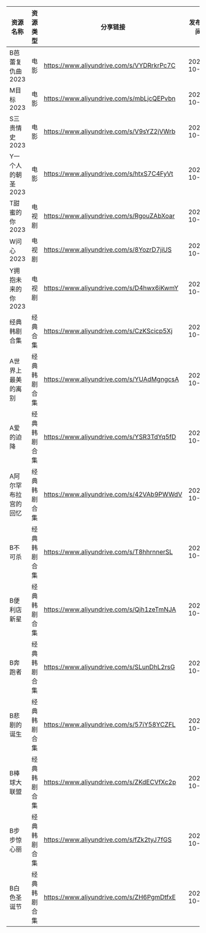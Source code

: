 | 资源名称        | 资源类型   | 分享链接                                      | 发布时间       |
| ----------- | ------ | ----------------------------------------- | ---------- |
| B芭蕾复仇曲2023  | 电影     | https://www.aliyundrive.com/s/VYDRrkrPc7C | 2023-10-08 |
| M目标2023     | 电影     | https://www.aliyundrive.com/s/mbLjcQEPvbn | 2023-10-08 |
| S三贵情史2023   | 电影     | https://www.aliyundrive.com/s/V9sYZ2jVWrb | 2023-10-08 |
| Y一个人的朝圣2023 | 电影     | https://www.aliyundrive.com/s/htxS7C4FyVt | 2023-10-08 |
| T甜蜜的你2023   | 电视剧    | https://www.aliyundrive.com/s/RgouZAbXoar | 2023-10-08 |
| W问心2023     | 电视剧    | https://www.aliyundrive.com/s/8YozrD7jiUS | 2023-10-08 |
| Y拥抱未来的你2023 | 电视剧    | https://www.aliyundrive.com/s/D4hwx6iKwmY | 2023-10-08 |
| 经典韩剧合集      | 经典合集   | https://www.aliyundrive.com/s/CzKScicp5Xj | 2023-10-08 |
| A世界上最美的离别   | 经典韩剧合集 | https://www.aliyundrive.com/s/YUAdMgngcsA | 2023-10-08 |
| A爱的迫降       | 经典韩剧合集 | https://www.aliyundrive.com/s/YSR3TdYq5fD | 2023-10-08 |
| A阿尔罕布拉宫的回忆  | 经典韩剧合集 | https://www.aliyundrive.com/s/42VAb9PWWdV | 2023-10-08 |
| B不可杀        | 经典韩剧合集 | https://www.aliyundrive.com/s/T8hhrnnerSL | 2023-10-08 |
| B便利店新星      | 经典韩剧合集 | https://www.aliyundrive.com/s/Qjh1zeTmNJA | 2023-10-08 |
| B奔跑者        | 经典韩剧合集 | https://www.aliyundrive.com/s/SLunDhL2rsG | 2023-10-08 |
| B悲剧的诞生      | 经典韩剧合集 | https://www.aliyundrive.com/s/57iY58YCZFL | 2023-10-08 |
| B棒球大联盟      | 经典韩剧合集 | https://www.aliyundrive.com/s/ZKdECVfXc2p | 2023-10-08 |
| B步步惊心丽      | 经典韩剧合集 | https://www.aliyundrive.com/s/fZk2tyJ7fGS | 2023-10-08 |
| B白色圣诞节      | 经典韩剧合集 | https://www.aliyundrive.com/s/ZH6PgmDtfxE | 2023-10-08 |

